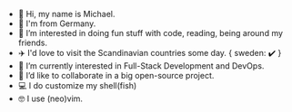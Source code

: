 - 👋 Hi, my name is Michael.
- 📌 I'm from Germany.
- 👀 I’m interested in doing fun stuff with code, reading, being around my friends.
- ✈️ I'd love to visit the Scandinavian countries some day. { sweden: :heavy_check_mark: }
- 🌱 I’m currently interested in Full-Stack Development and DevOps.
- 💞️ I’d like to collaborate in a big open-source project.
- 💻 I do customize my shell(fish)
- 🤓 I use (neo)vim.

<!---
m-krebs/m-krebs is a ✨ special ✨ repository because its `README.md` (this file) appears on your GitHub profile.
You can click the Preview link to take a look at your changes.
--->
